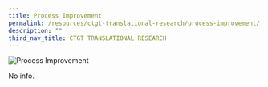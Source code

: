 ```yaml
---
title: Process Improvement
permalink: /resources/ctgt-translational-research/process-improvement/
description: ""
third_nav_title: CTGT TRANSLATIONAL RESEARCH
---
```

![Process Improvement](https://www.actris.sg/wp-content/uploads/2021/02/shutterstock_1268263936.jpg)

No info.